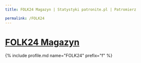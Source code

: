 ```yaml
---
title: FOLK24 Magazyn | Statystyki patronite.pl | Patromierz

permalink: /FOLK24
---
```


# [FOLK24 Magazyn](https://patronite.pl/FOLK24)

{% include profile.md name="FOLK24" prefix="f" %}
